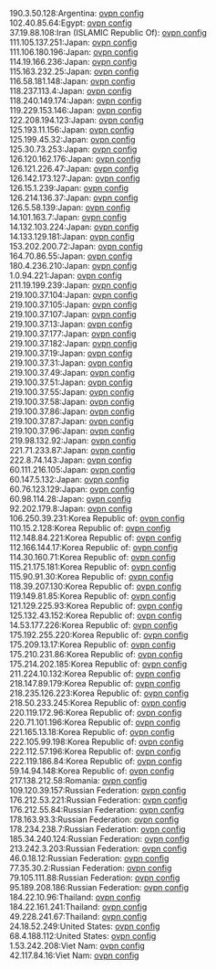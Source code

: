190.3.50.128:Argentina: [ovpn config](vpn/190_3_50_128.ovpn)  
102.40.85.64:Egypt: [ovpn config](vpn/102_40_85_64.ovpn)  
37.19.88.108:Iran (ISLAMIC Republic Of): [ovpn config](vpn/37_19_88_108.ovpn)  
111.105.137.251:Japan: [ovpn config](vpn/111_105_137_251.ovpn)  
111.106.180.196:Japan: [ovpn config](vpn/111_106_180_196.ovpn)  
114.19.166.236:Japan: [ovpn config](vpn/114_19_166_236.ovpn)  
115.163.232.25:Japan: [ovpn config](vpn/115_163_232_25.ovpn)  
116.58.181.148:Japan: [ovpn config](vpn/116_58_181_148.ovpn)  
118.237.113.4:Japan: [ovpn config](vpn/118_237_113_4.ovpn)  
118.240.149.174:Japan: [ovpn config](vpn/118_240_149_174.ovpn)  
119.229.153.146:Japan: [ovpn config](vpn/119_229_153_146.ovpn)  
122.208.194.123:Japan: [ovpn config](vpn/122_208_194_123.ovpn)  
125.193.11.156:Japan: [ovpn config](vpn/125_193_11_156.ovpn)  
125.199.45.32:Japan: [ovpn config](vpn/125_199_45_32.ovpn)  
125.30.73.253:Japan: [ovpn config](vpn/125_30_73_253.ovpn)  
126.120.162.176:Japan: [ovpn config](vpn/126_120_162_176.ovpn)  
126.121.226.47:Japan: [ovpn config](vpn/126_121_226_47.ovpn)  
126.142.173.127:Japan: [ovpn config](vpn/126_142_173_127.ovpn)  
126.15.1.239:Japan: [ovpn config](vpn/126_15_1_239.ovpn)  
126.214.136.37:Japan: [ovpn config](vpn/126_214_136_37.ovpn)  
126.5.58.139:Japan: [ovpn config](vpn/126_5_58_139.ovpn)  
14.101.163.7:Japan: [ovpn config](vpn/14_101_163_7.ovpn)  
14.132.103.224:Japan: [ovpn config](vpn/14_132_103_224.ovpn)  
14.133.129.181:Japan: [ovpn config](vpn/14_133_129_181.ovpn)  
153.202.200.72:Japan: [ovpn config](vpn/153_202_200_72.ovpn)  
164.70.86.55:Japan: [ovpn config](vpn/164_70_86_55.ovpn)  
180.4.236.210:Japan: [ovpn config](vpn/180_4_236_210.ovpn)  
1.0.94.221:Japan: [ovpn config](vpn/1_0_94_221.ovpn)  
211.19.199.239:Japan: [ovpn config](vpn/211_19_199_239.ovpn)  
219.100.37.104:Japan: [ovpn config](vpn/219_100_37_104.ovpn)  
219.100.37.105:Japan: [ovpn config](vpn/219_100_37_105.ovpn)  
219.100.37.107:Japan: [ovpn config](vpn/219_100_37_107.ovpn)  
219.100.37.13:Japan: [ovpn config](vpn/219_100_37_13.ovpn)  
219.100.37.177:Japan: [ovpn config](vpn/219_100_37_177.ovpn)  
219.100.37.182:Japan: [ovpn config](vpn/219_100_37_182.ovpn)  
219.100.37.19:Japan: [ovpn config](vpn/219_100_37_19.ovpn)  
219.100.37.31:Japan: [ovpn config](vpn/219_100_37_31.ovpn)  
219.100.37.49:Japan: [ovpn config](vpn/219_100_37_49.ovpn)  
219.100.37.51:Japan: [ovpn config](vpn/219_100_37_51.ovpn)  
219.100.37.55:Japan: [ovpn config](vpn/219_100_37_55.ovpn)  
219.100.37.58:Japan: [ovpn config](vpn/219_100_37_58.ovpn)  
219.100.37.86:Japan: [ovpn config](vpn/219_100_37_86.ovpn)  
219.100.37.87:Japan: [ovpn config](vpn/219_100_37_87.ovpn)  
219.100.37.96:Japan: [ovpn config](vpn/219_100_37_96.ovpn)  
219.98.132.92:Japan: [ovpn config](vpn/219_98_132_92.ovpn)  
221.71.233.87:Japan: [ovpn config](vpn/221_71_233_87.ovpn)  
222.8.74.143:Japan: [ovpn config](vpn/222_8_74_143.ovpn)  
60.111.216.105:Japan: [ovpn config](vpn/60_111_216_105.ovpn)  
60.147.5.132:Japan: [ovpn config](vpn/60_147_5_132.ovpn)  
60.76.123.129:Japan: [ovpn config](vpn/60_76_123_129.ovpn)  
60.98.114.28:Japan: [ovpn config](vpn/60_98_114_28.ovpn)  
92.202.179.8:Japan: [ovpn config](vpn/92_202_179_8.ovpn)  
106.250.39.231:Korea Republic of: [ovpn config](vpn/106_250_39_231.ovpn)  
110.15.2.128:Korea Republic of: [ovpn config](vpn/110_15_2_128.ovpn)  
112.148.84.221:Korea Republic of: [ovpn config](vpn/112_148_84_221.ovpn)  
112.166.144.17:Korea Republic of: [ovpn config](vpn/112_166_144_17.ovpn)  
114.30.160.71:Korea Republic of: [ovpn config](vpn/114_30_160_71.ovpn)  
115.21.175.181:Korea Republic of: [ovpn config](vpn/115_21_175_181.ovpn)  
115.90.91.30:Korea Republic of: [ovpn config](vpn/115_90_91_30.ovpn)  
118.39.207.130:Korea Republic of: [ovpn config](vpn/118_39_207_130.ovpn)  
119.149.81.85:Korea Republic of: [ovpn config](vpn/119_149_81_85.ovpn)  
121.129.225.93:Korea Republic of: [ovpn config](vpn/121_129_225_93.ovpn)  
125.132.43.152:Korea Republic of: [ovpn config](vpn/125_132_43_152.ovpn)  
14.53.177.226:Korea Republic of: [ovpn config](vpn/14_53_177_226.ovpn)  
175.192.255.220:Korea Republic of: [ovpn config](vpn/175_192_255_220.ovpn)  
175.209.13.17:Korea Republic of: [ovpn config](vpn/175_209_13_17.ovpn)  
175.210.231.86:Korea Republic of: [ovpn config](vpn/175_210_231_86.ovpn)  
175.214.202.185:Korea Republic of: [ovpn config](vpn/175_214_202_185.ovpn)  
211.224.10.132:Korea Republic of: [ovpn config](vpn/211_224_10_132.ovpn)  
218.147.89.179:Korea Republic of: [ovpn config](vpn/218_147_89_179.ovpn)  
218.235.126.223:Korea Republic of: [ovpn config](vpn/218_235_126_223.ovpn)  
218.50.233.245:Korea Republic of: [ovpn config](vpn/218_50_233_245.ovpn)  
220.119.172.96:Korea Republic of: [ovpn config](vpn/220_119_172_96.ovpn)  
220.71.101.196:Korea Republic of: [ovpn config](vpn/220_71_101_196.ovpn)  
221.165.13.18:Korea Republic of: [ovpn config](vpn/221_165_13_18.ovpn)  
222.105.99.198:Korea Republic of: [ovpn config](vpn/222_105_99_198.ovpn)  
222.112.57.196:Korea Republic of: [ovpn config](vpn/222_112_57_196.ovpn)  
222.119.186.84:Korea Republic of: [ovpn config](vpn/222_119_186_84.ovpn)  
59.14.94.148:Korea Republic of: [ovpn config](vpn/59_14_94_148.ovpn)  
217.138.212.58:Romania: [ovpn config](vpn/217_138_212_58.ovpn)  
109.120.39.157:Russian Federation: [ovpn config](vpn/109_120_39_157.ovpn)  
176.212.53.221:Russian Federation: [ovpn config](vpn/176_212_53_221.ovpn)  
176.212.55.84:Russian Federation: [ovpn config](vpn/176_212_55_84.ovpn)  
178.163.93.3:Russian Federation: [ovpn config](vpn/178_163_93_3.ovpn)  
178.234.238.7:Russian Federation: [ovpn config](vpn/178_234_238_7.ovpn)  
185.34.240.124:Russian Federation: [ovpn config](vpn/185_34_240_124.ovpn)  
213.242.3.203:Russian Federation: [ovpn config](vpn/213_242_3_203.ovpn)  
46.0.18.12:Russian Federation: [ovpn config](vpn/46_0_18_12.ovpn)  
77.35.30.2:Russian Federation: [ovpn config](vpn/77_35_30_2.ovpn)  
79.105.111.88:Russian Federation: [ovpn config](vpn/79_105_111_88.ovpn)  
95.189.208.186:Russian Federation: [ovpn config](vpn/95_189_208_186.ovpn)  
184.22.10.96:Thailand: [ovpn config](vpn/184_22_10_96.ovpn)  
184.22.161.241:Thailand: [ovpn config](vpn/184_22_161_241.ovpn)  
49.228.241.67:Thailand: [ovpn config](vpn/49_228_241_67.ovpn)  
24.18.52.249:United States: [ovpn config](vpn/24_18_52_249.ovpn)  
68.4.188.112:United States: [ovpn config](vpn/68_4_188_112.ovpn)  
1.53.242.208:Viet Nam: [ovpn config](vpn/1_53_242_208.ovpn)  
42.117.84.16:Viet Nam: [ovpn config](vpn/42_117_84_16.ovpn)  

